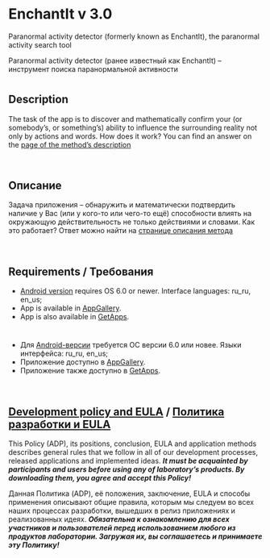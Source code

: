 # EnchantIt v 3.0



Paranormal activity detector (formerly known as EnchantIt), the paranormal activity search tool

Paranormal activity detector (ранее известный как EnchantIt) – инструмент поиска паранормальной активности

#

## Description

The task of the app is to discover and mathematically confirm your (or somebody’s, or something’s) ability
to influence the surrounding reality not only by actions and words. How does it work?
You can find an answer on the [page of the method’s description](https://adslbarxatov.github.io/EnchantIt)

&nbsp;



## Описание

Задача приложения – обнаружить и математически подтвердить наличие у Вас (или у кого-то или чего-то ещё)
способности влиять на окружающую действительность не только действиями и словами. Как это работает?
Ответ можно найти на [странице описания метода](https://adslbarxatov.github.io/EnchantIt/ru)

&nbsp;



## Requirements / Требования

- [Android version](https://play.google.com/store/apps/details?id=com.RD_AAOW.EnchantIt) requires OS 6.0 or newer. Interface languages: ru_ru, en_us;
- App is available in [AppGallery](https://url.cloud.huawei.com/kOnbnDnG12?shareTo=qrcode).
- App is also available in [GetApps](https://global.app.mi.com/details?id=enchantit.xiaomi).

#

- Для [Android-версии](https://play.google.com/store/apps/details?id=com.RD_AAOW.EnchantIt) требуется ОС версии 6.0 или новее. Языки интерфейса: ru_ru, en_us;
- Приложение доступно в [AppGallery](https://url.cloud.huawei.com/kOnbnDnG12?shareTo=qrcode).
- Приложение также доступно в [GetApps](https://global.app.mi.com/details?id=enchantit.rdaaowfdl).

&nbsp;



## [Development policy and EULA](https://adslbarxatov.github.io/ADP) / [Политика разработки и EULA](https://adslbarxatov.github.io/ADP/ru)

This Policy (ADP), its positions, conclusion, EULA and application methods
describes general rules that we follow in all of our development processes, released applications and implemented ideas.
***It must be acquainted by participants and users before using any of laboratory’s products.
By downloading them, you agree and accept this Policy!***

Данная Политика (ADP), её положения, заключение, EULA и способы применения
описывают общие правила, которым мы следуем во всех наших процессах разработки, вышедших в релиз приложениях
и реализованных идеях.
***Обязательна к ознакомлению для всех участников и пользователей перед использованием любого из продуктов лаборатории.
Загружая их, вы соглашаетесь и принимаете эту Политику!***
